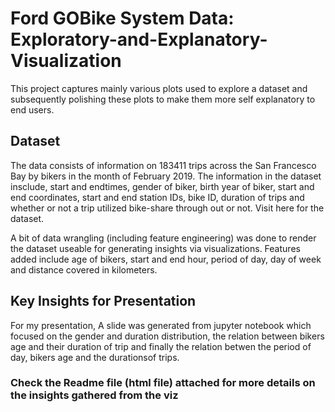 # Ford GOBike System Data: Exploratory-and-Explanatory-Visualization
This  project captures mainly various plots used to explore a dataset and subsequently polishing these plots to  make them more self explanatory to end users.

## Dataset
The data consists of information on 183411 trips across the San Francesco Bay by bikers in the month of February 2019. The information in the dataset insclude, start and endtimes, gender of biker, birth year of biker, start and end coordinates, start and end station IDs, bike ID, duration of trips and whether or not a trip utilized bike-share through out or not. Visit here for the dataset.

A bit of data wrangling (including feature engineering) was done to render the dataset useable for generating insights via visualizations. Features added include age of bikers, start and end hour, period of day, day of week and distance covered in kilometers.

## Key Insights for Presentation
For my presentation, A slide was generated from jupyter notebook which focused on the gender and duration distribution, the relation between bikers age and their duration of trip and finally the relation betwen the period of day, bikers age and the durationsof trips.


### Check the Readme file (html file) attached for more details on the insights gathered from the viz
